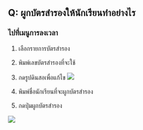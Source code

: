 ## Q: ผูกบัตรสำรองให้นักเรียนทำอย่างไร

### ไปที่เมนูการลงเวลา

1.  เลือกรายการบัตรสำรอง
2.  พิมพ์เลขบัตรสำรองที่จะใช้
3.  กดรูปดินสอเพื่อแก้ไข
    ![](/img/manual/faq/4_1.jpg)

4.  พิมพ์ชื่อนักเรียนที่จะผูกบัตรสำรอง
5.  กดปุ่มผูกบัตรสำรอง

![](/img/manual/faq/4_2.jpg)
